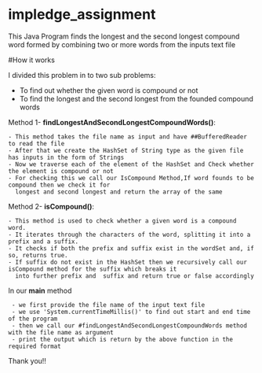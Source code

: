 # impledge_assignment
This Java Program finds the longest and the second longest compound word formed by combining two or more words from the inputs text file

#How it works

I divided this problem in to two sub problems:
   - To find out whether the given word is compound or not
   - To find the longest and the second longest from the founded compound words



                                               

Method 1- **findLongestAndSecondLongestCompoundWords()**:

    - This method takes the file name as input and have ##BufferedReader to read the file
    - After that we create the HashSet of String type as the given file has inputs in the form of Strings
    - Now we traverse each of the element of the HashSet and Check whether the element is compound or not
    - For checking this we call our IsCompound Method,If word founds to be compound then we check it for 
      longest and second longest and return the array of the same

      

                                         

Method 2- **isCompound()**:

    - This method is used to check whether a given word is a compound word.
    - It iterates through the characters of the word, splitting it into a prefix and a suffix.
    - It checks if both the prefix and suffix exist in the wordSet and, if so, returns true.
    - If suffix do not exist in the HashSet then we recursively call our isCompound method for the suffix which breaks it 
      into further prefix and  suffix and return true or false accordingly




In our **main** method 

     - we first provide the file name of the input text file
     - we use 'System.currentTimeMillis()' to find out start and end time of the program
     - then we call our #findLongestAndSecondLongestCompoundWords method with the file name as argument
     - print the output which is return by the above function in the required format 


Thank you!!
                                                        
  

